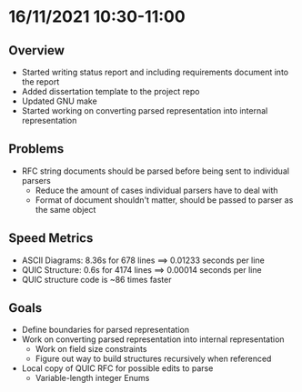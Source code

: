 # 16/11/2021 10:30-11:00

## Overview
- Started writing status report and including requirements document into the report
- Added dissertation template to the project repo
- Updated GNU make
- Started working on converting parsed representation into internal representation

## Problems
- RFC string documents should be parsed before being sent to individual parsers
  - Reduce the amount of cases individual parsers have to deal with
  - Format of document shouldn't matter, should be passed to parser as the same object

## Speed Metrics
- ASCII Diagrams: 8.36s for 678 lines ==> 0.01233 seconds per line
- QUIC Structure: 0.6s for 4174 lines ==> 0.00014 seconds per line
- QUIC structure code is ~86 times faster

## Goals
- Define boundaries for parsed representation
- Work on converting parsed representation into internal representation
  - Work on field size constraints
  - Figure out way to build structures recursively when referenced
- Local copy of QUIC RFC for possible edits to parse
  - Variable-length integer Enums
